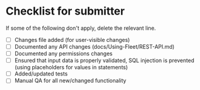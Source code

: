 # Checklist for submitter

If some of the following don't apply, delete the relevant line.

- [ ] Changes file added (for user-visible changes)
- [ ] Documented any API changes (docs/Using-Fleet/REST-API.md)
- [ ] Documented any permissions changes
- [ ] Ensured that input data is properly validated, SQL injection is prevented (using placeholders for values in statements)
- [ ] Added/updated tests
- [ ] Manual QA for all new/changed functionality
